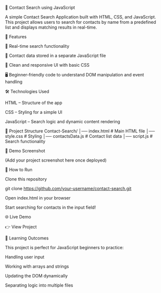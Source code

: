 📇 Contact Search using JavaScript

A simple Contact Search Application built with HTML, CSS, and JavaScript.
This project allows users to search for contacts by name from a predefined list and displays matching results in real-time.

🚀 Features

🔎 Real-time search functionality

📂 Contact data stored in a separate JavaScript file

🎨 Clean and responsive UI with basic CSS

🖥️ Beginner-friendly code to understand DOM manipulation and event handling

🛠️ Technologies Used

HTML – Structure of the app

CSS – Styling for a simple UI

JavaScript – Search logic and dynamic content rendering

📂 Project Structure
Contact-Search/
│── index.html        # Main HTML file
│── style.css         # Styling
│── contactsData.js   # Contact list data
│── script.js         # Search functionality

📸 Demo Screenshot

(Add your project screenshot here once deployed)

🏃 How to Run

Clone this repository

git clone https://github.com/your-username/contact-search.git


Open index.html in your browser

Start searching for contacts in the input field!

🌐 Live Demo

👉 View Project

📖 Learning Outcomes

This project is perfect for JavaScript beginners to practice:

Handling user input

Working with arrays and strings

Updating the DOM dynamically

Separating logic into multiple files

